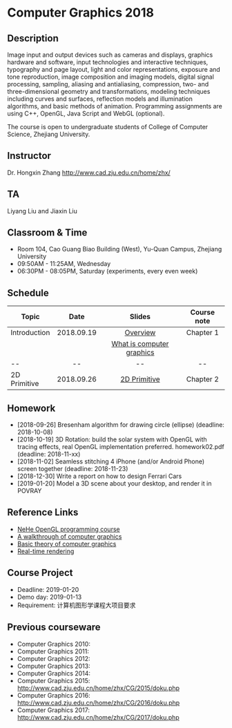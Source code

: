 # Computer Graphics 2018

## Description
Image input and output devices such as cameras and displays, graphics hardware and software, input technologies and interactive techniques, typography and page layout, light and color representations, exposure and tone reproduction, image composition and imaging models, digital signal processing, sampling, aliasing and antialiasing, compression, two- and three-dimensional geometry and transformations, modeling techniques including curves and surfaces, reflection models and illumination algorithms, and basic methods of animation. Programming assignments are using C++, OpenGL, Java Script and WebGL (optional).

The course is open to undergraduate students of College of Computer Science, Zhejiang University.

## Instructor
Dr. Hongxin Zhang http://www.cad.zju.edu.cn/home/zhx/

## TA
Liyang Liu and Jiaxin Liu

## Classroom & Time
+ Room 104, Cao Guang Biao Building (West), Yu-Quan Campus, Zhejiang University
+ 09:50AM - 11:25AM, Wednesday
+ 06:30PM - 08:05PM, Saturday (experiments, every even week)

## Schedule
|   Topic          |     Date     |                  Slides                                   |   Course note      |
| ---------------- |:------------:|:---------------------------------------------------------:|:------------------:|
|  Introduction    |  2018.09.19  |  [Overview](pdf/00_overview.pdf)                          |   Chapter 1        |
|                  |              |  [What is computer graphics](pdf/01_introduction.pdf)     |                    |
|       --         |    --        |         --                                                |   --               |
|  2D Primitive    |  2018.09.26  |  [2D Primitive](pdf/02_primitive.pdf)                     |   Chapter 2        |


## Homework

+ [2018-09-26] Bresenham algorithm for drawing circle (ellipse) (deadline: 2018-10-08)
+ [2018-10-19] 3D Rotation: build the solar system with OpenGL with tracing effects, real OpenGL implementation preferred. homework02.pdf (deadline: 2018-11-xx)
+ [2018-11-02] Seamless stitching 4 iPhone (and/or Android Phone) screen together (deadline: 2018-11-23)
+ [2018-12-30] Write a report on how to design Ferrari Cars
+ [2019-01-20] Model a 3D scene about your desktop, and render it in POVRAY

## Reference Links

+ [NeHe OpenGL programming course](http://nehe.gamedev.net/tutorial/lessons_01__05/22004/)
+ [A walkthrough of computer graphics](http://www.pling.org.uk/cs/cgv.html)
+ [Basic theory of computer graphics](http://www.ntu.edu.sg/home/ehchua/programming/opengl/CG_BasicsTheory.html)
+ [Real-time rendering](http://www.realtimerendering.com/)

## Course Project

+ Deadline: 2019-01-20
+ Demo day: 2019-01-13
+ Requirement: 计算机图形学课程大项目要求

## Previous courseware

- Computer Graphics 2010: 
- Computer Graphics 2011:
- Computer Graphics 2012:
- Computer Graphics 2013:
- Computer Graphics 2014:
- Computer Graphics 2015: http://www.cad.zju.edu.cn/home/zhx/CG/2015/doku.php
- Computer Graphics 2016: http://www.cad.zju.edu.cn/home/zhx/CG/2016/doku.php
- Computer Graphics 2017: http://www.cad.zju.edu.cn/home/zhx/CG/2017/doku.php
